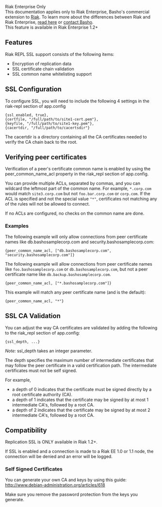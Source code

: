 <div class="info"><div class="title">Riak Enterprise Only</div>This documentation applies only to Riak Enterprise, Basho's commercial extension to <a href="http://wiki.basho.com/Riak.html">Riak</a>. To learn more about the differences between Riak and Riak Enterprise, <a href="http://basho.com/products/riak-overview/">read here</a> or <a href="http://info.basho.com/Wiki_Contact.html">contact Basho</a>.</div>

<div class="note"><div class="title">This feature is available in Riak Enterprise 1.2+</div></div>

## Features

Riak REPL SSL support consists of the following items:

  * Encryption of replication data
  * SSL certificate chain validation
  * SSL common name whitelisting support

## SSL Configuration

To configure SSL, you will need to include the following 4 settings in the
riak-repl section of app.config

```
{ssl_enabled, true},
{certfile, "/full/path/to/site1-cert.pem"},
{keyfile, "/full/path/to/site1-key.pem"},
{cacertdir, "/full/path/to/cacertsdir"}
```

The cacertdir is a directory containing all the CA certificates needed to
verify the CA chain back to the root.

## Verifying peer certificates

Verification of a peer's certificate common name is enabled by using the 
peer_common_name_acl property in the riak_repl section of app.config.

You can provide multiple ACLs, separated by commas, and you can wildcard
the leftmost part of the common name. For example, `*.corp.com` would match
`site3.corp.com` but not `foo.bar.corp.com` or `corp.com`. If the ACL is
specified and not the special value `"*"`, certificates not matching any
of the rules will not be allowed to connect.

If no ACLs are configured, no checks on the common name are done.

### Examples

The following example will only allow connections from peer certificate names like 
db.bashosamplecorp.com and security.bashosamplecorp.com:

```
{peer_common_name_acl, ["db.bashosamplecorp.com", "security.bashosamplecorp.com"]}
```

The following example will allow connections from peer certificate names like  `foo.bashosamplecorp.com` or `db.bashosamplecorp.com`, but not a peer certificate name like `db.backup.bashosamplecorp.com`.

```
{peer_common_name_acl, ["*.bashosamplecorp.com"]}
```

This example will match any peer certificate name (and is the default):

```
{peer_common_name_acl, "*"}
```

## SSL CA Validation

You can adjust the way CA certificates are validated by adding the following to the riak_repl section of app.config:

```
{ssl_depth, ...}
```

_Note:_ ssl_depth takes an integer parameter.

The depth specifies the maximum number of intermediate certificates that may follow the peer certificate in a valid certification path. The intermediate certificates must not be self signed.

For example,

  * a depth of 0 indicates that the certificate must be signed directly by a root certificate authority (CA).
  * a depth of 1 indicates that the certificate may be signed by at most 1 intermediate CA's, followed by a root CA.
  * a depth of 2 indicates that the certificate may be signed by at most 2 intermediate CA's, followed by a root CA.

## Compatibility

Replication SSL is ONLY available in Riak 1.2+.

If SSL is enabled and a connection is made to a Riak EE 1.0 or 1.1 node, the connection will be denied and an error will be logged.

### Self Signed Certificates

You can generate your own CA and keys by using this guide: http://www.debian-administration.org/articles/618

Make sure you remove the password protection from the keys you generate.

